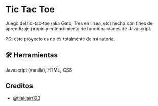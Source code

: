 
# Tic Tac Toe

Juego del tic-tac-toe (aka Gato, Tres en linea, etc) hecho con fines de aprendizaje propio y entendimiento de funcionalidades de Javascript.

PD: este proyecto es no es totalmente de mi autoria.


## 🛠 Herramientas
Javascript (vanilla), HTML, CSS


## Creditos

- [@tilakjain123](https://www.github.com/tilakjain123 )

